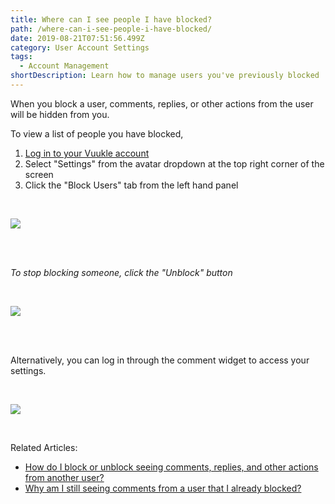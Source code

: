 ```yaml
---
title: Where can I see people I have blocked?
path: /where-can-i-see-people-i-have-blocked/
date: 2019-08-21T07:51:56.499Z
category: User Account Settings
tags:
  - Account Management
shortDescription: Learn how to manage users you've previously blocked
---
```

When you block a user, comments, replies, or other actions from the user will be hidden from you.

To view a list of people you have blocked,

1. [Log in to your Vuukle account](https://news.vuukle.com)
2. Select "Settings" from the avatar dropdown at the top right corner of the screen
3. Click the "Block Users" tab from the left hand panel

<br>

![](/img/blocked-users.png)

 <br>

<br>

_To stop blocking someone, click the "Unblock" button_

<br>

![](/img/unblock-a-user.png)

<br>



<br>

Alternatively, you can log in through the comment widget to access your settings.

<br>

![](/img/widget-settings.png)

<Br>



Related Articles:

* [How do I block or unblock seeing comments, replies, and other actions from another user?](https://docs.vuukle.com/how-do-i-block-or-unblock-seeing-comments-replies-and-other-actions-from-another-user/)
* [Why am I still seeing comments from a user that I already blocked?](https://docs.vuukle.com/why-am-i-still-seeing-comments-from-a-user-that-i-already-blocked/)
